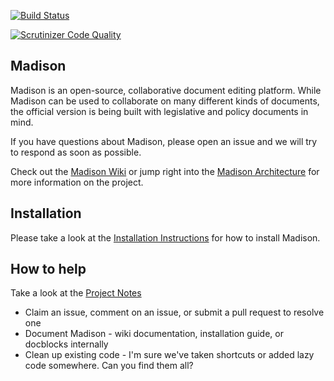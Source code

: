 [![Build Status](https://travis-ci.org/opengovfoundation/madison.svg?branch=master)](https://travis-ci.org/opengovfoundation/madison)

[![Scrutinizer Code Quality](https://scrutinizer-ci.com/g/opengovfoundation/madison/badges/quality-score.png?b=master)](https://scrutinizer-ci.com/g/opengovfoundation/madison/?branch=master)

## Madison

Madison is an open-source, collaborative document editing platform.  While Madison can be used to collaborate on many different kinds of documents, the official version is being built with legislative and policy documents in mind.

If you have questions about Madison, please open an issue and we will try to respond as soon as possible.

Check out the [Madison Wiki](https://github.com/opengovfoundation/madison/wiki) or jump right into the [Madison Architecture](https://github.com/opengovfoundation/madison/wiki/madison-architecture/) for more information on the project.

## Installation

Please take a look at the [Installation Instructions](install.md) for how to install Madison.

## How to help

Take a look at the [Project Notes](project.md)

* Claim an issue, comment on an issue, or submit a pull request to resolve one
* Document Madison - wiki documentation, installation guide, or docblocks internally
* Clean up existing code - I'm sure we've taken shortcuts or added lazy code somewhere.  Can you find them all?